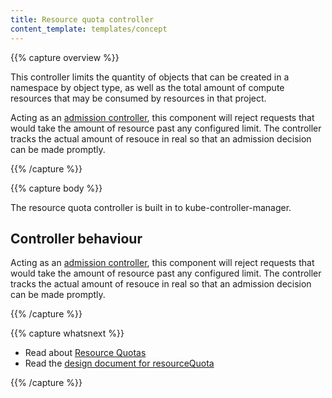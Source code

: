 ```yaml
---
title: Resource quota controller
content_template: templates/concept
---
```


{{% capture overview %}}

This controller limits the quantity of objects that can be created in a namespace
by object type, as well as the total amount of compute resources that may be
consumed by resources in that project.

Acting as an [admission controller](/docs/reference/access-authn-authz/admission-controllers/),
this component will reject requests that would take the amount of resource past
any configured limit. The controller tracks the actual amount of resouce in real
so that an admission decision can be made promptly.

{{% /capture %}}

{{% capture body %}}

The resource quota controller is built in to kube-controller-manager.

## Controller behaviour

Acting as an [admission controller](/docs/reference/access-authn-authz/admission-controllers/),
this component will reject requests that would take the amount of resource past
any configured limit. The controller tracks the actual amount of resouce in real
so that an admission decision can be made promptly.

{{% /capture %}}

{{% capture whatsnext %}}
* Read about [Resource Quotas](/docs/concepts/policy/resource-quotas/) 
* Read the [design document for resourceQuota](https://git.k8s.io/community/contributors/design-proposals/resource-management/admission_control_resource_quota.md)

{{% /capture %}}
